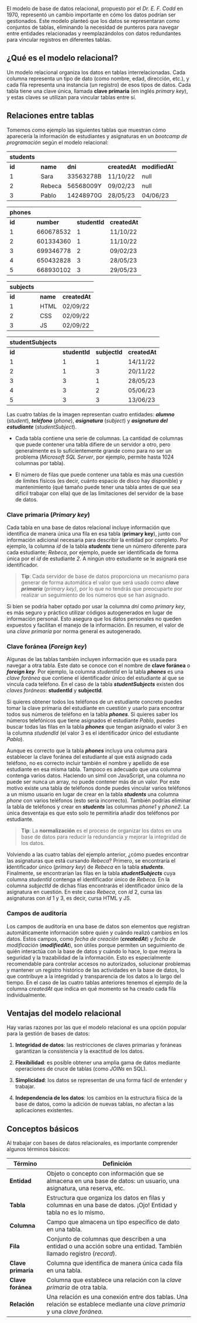 
El modelo de base de datos relacional, propuesto por el _Dr. E. F. Codd_ en 1970, representó un cambio importante en cómo los datos podrían ser gestionados. Este modelo planteó que los datos se representaran como conjuntos de tablas, eliminando la necesidad de punteros para navegar entre entidades relacionadas y reemplazándolos con datos redundantes para vincular registros en diferentes tablas.

## ¿Qué es el modelo relacional?

Un modelo relacional organiza los datos en tablas interrelacionadas. Cada columna representa un tipo de dato (como nombre, edad, dirección, etc.), y cada fila representa una instancia (un registro) de esos tipos de datos. Cada tabla tiene una clave única, llamada **clave primaria** (en inglés _primary key_), y estas claves se utilizan para vincular tablas entre sí.

## Relaciones entre tablas

Tomemos como ejemplo las siguientes tablas que muestran cómo aparecería la información de estudiantes y asignaturas en un _bootcamp de programación_ según el modelo relacional:

| students |          |           |               |                |
| -------- | -------- | --------- | ------------- | -------------- |
| **id**   | **name** | **dni**   | **createdAt** | **modifiedAt** |
| 1        | Sara     | 33563278B | 11/10/22      | null           |
| 2        | Rebeca   | 56568009Y | 09/02/23      | null           |
| 3        | Pablo    | 14248970G | 28/05/23      | 04/06/23       |

| phones |            |               |               |
| ------ | ---------- | ------------- | ------------- |
| **id** | **number** | **studentId** | **createdAt** |
| 1      | 660678532  | 1             | 11/10/22      |
| 2      | 601334360  | 1             | 11/10/22      |
| 3      | 699346778  | 2             | 09/02/23      |
| 4      | 650432828  | 3             | 28/05/23      |
| 5      | 668930102  | 3             | 29/05/23      |

| subjects |          |               |
| -------- | -------- | ------------- |
| **id**   | **name** | **createdAt** |
| 1        | HTML     | 02/09/22      |
| 2        | CSS      | 02/09/22      |
| 3        | JS       | 02/09/22      |

| studentSubjects |               |               |               |
| --------------- | ------------- | ------------- | ------------- |
| **id**          | **studentId** | **subjectId** | **createdAt** |
| 1               | 1             | 1             | 14/11/22      |
| 2               | 1             | 3             | 20/11/22      |
| 3               | 3             | 1             | 28/05/23      |
| 4               | 3             | 2             | 05/06/23      |
| 5               | 3             | 3             | 13/06/23      |

Las cuatro tablas de la imagen representan cuatro entidades: **_alumno_** (_student_), **_teléfono_** (_phone_), **_asignatura_** (_subject_) y **_asignatura del estudiante_** (_studentSubject_).

- Cada tabla contiene una serie de columnas. La cantidad de columnas que puede contener una tabla difiere de un servidor a otro, pero generalmente es lo suficientemente grande como para no ser un problema (_Microsoft SQL Server_, por ejemplo, permite hasta 1024 columnas por tabla).
    
- El número de filas que puede contener una tabla es más una cuestión de límites físicos (es decir, cuánto espacio de disco hay disponible) y mantenimiento (qué tamaño puede tener una tabla antes de que sea difícil trabajar con ella) que de las limitaciones del servidor de la base de datos.

### Clave primaria (_Primary key_)

Cada tabla en una base de datos relacional incluye información que identifica de manera única una fila en esa tabla (**primary key**), junto con información adicional necesaria para describir la entidad por completo. Por ejemplo, la columna _id_ de la tabla **_students_** tiene un número diferente para cada estudiante; _Rebeca_, por ejemplo, puede ser identificada de forma única por el _id_ de estudiante _2_. A ningún otro estudiante se le asignará ese identificador.

> **Tip**: Cada servidor de base de datos proporciona un mecanismo para generar de forma automática el valor que será usado como **_clave primaria_** (_primary key)_, por lo que no tendrás que preocuparte por realizar un seguimiento de los números que se han asignado.

Si bien se podría haber optado por usar la columna _dni_ como _primary key_, es más seguro y práctico utilizar códigos autogenerados en lugar de información personal. Esto asegura que los datos personales no queden expuestos y facilitan el manejo de la información. En resumen, el valor de una _clave primaria_ por norma general es autogenerado.

### Clave foránea (_Foreign key_)

Algunas de las tablas también incluyen información que es usada para navegar a otra tabla. Este dato se conoce con el nombre de **clave foránea** o **_foreign key_**. Por ejemplo, la columna _studentId_ en la tabla **_phones_** es una _clave foránea_ que contiene el identificador único del estudiante al que se vincula cada teléfono. En el caso de la tabla **_studentSubjects_** existen dos _claves foráneas_: **studentId** y **subjectId**.

Si quieres obtener todos los teléfonos de un estudiante concreto puedes tomar la clave primaria del estudiante en cuestión y usarlo para encontrar todos sus números de teléfono en la tabla **_phones_**. Si quieres saber los números telefónicos que tiene asignados el estudiante _Pablo_, puedes buscar todas las filas en la tabla **_phones_** que tengan asignado el valor 3 en la columna _studendId_ (el valor 3 es el identificador único del estudiante _Pablo_).

Aunque es correcto que la tabla **_phones_** incluya una columna para establecer la clave foránea del estudiante al que está asignado cada teléfono, no es correcto incluir también el nombre y apellido de ese estudiante en esa misma tabla. Tampoco es adecuado que una columna contenga varios datos. Haciendo un símil con JavaScript, una columna no puede ser nunca un array, no puede contener más de un valor. Por este motivo existe una tabla de teléfonos donde puedes vincular varios teléfonos a un mismo usuario en lugar de crear en la tabla **_students_** una columna _phone_ con varios teléfonos (esto sería incorrecto). También podrías eliminar la tabla de teléfonos y crear en **_students_** las columnas _phone1_ y _phone2_. La única desventaja es que esto solo te permitiría añadir dos teléfonos por estudiante.

> **Tip**: La **normalización** es el proceso de organizar los datos en una base de datos para reducir la redundancia y mejorar la integridad de los datos.

Volviendo a las cuatro tablas del ejemplo anterior, ¿cómo puedes encontrar las asignaturas que está cursando _Rebeca_? Primero, se encontraría el **i**dentificador único (_primary key_) de _Rebeca_ en la tabla **_students_**. Finalmente, se encontrarían las filas en la tabla **_studentSubjects_** cuya columna _studentId_ contenga el identificador único de _Rebeca_. En la columna _subjectId_ de dichas filas encontrarás el identificador único de la asignatura en cuestión. En este caso _Rebeca_, con _id_ 2, cursa las asignaturas con _id_ 1 y 3, es decir, cursa HTML y JS.

### Campos de auditoría

Los campos de auditoría en una base de datos son elementos que registran automáticamente información sobre quién y cuándo realizó cambios en los datos. Estos campos, como _fecha de creación_ (**_createdAt_**) y _fecha de modificación_ (**_modifiedAt_**), son útiles porque permiten un seguimiento de quién interactúa con la base de datos y cuándo lo hace, lo que mejora la seguridad y la trazabilidad de la información. Esto es especialmente recomendable para controlar accesos no autorizados, solucionar problemas y mantener un registro histórico de las actividades en la base de datos, lo que contribuye a la integridad y transparencia de los datos a lo largo del tiempo. En el caso de las cuatro tablas anteriores tenemos el ejemplo de la columna _createdAt_ que indica en qué momento se ha creado cada fila individualmente.

## Ventajas del modelo relacional

Hay varias razones por las que el modelo relacional es una opción popular para la gestión de bases de datos:

1. **Integridad de datos**: las restricciones de claves primarias y foráneas garantizan la consistencia y la exactitud de los datos.
    
2. **Flexibilidad**: es posible obtener una amplia gama de datos mediante operaciones de cruce de tablas (como _JOINs_ en SQL).
    
3. **Simplicidad**: los datos se representan de una forma fácil de entender y trabajar.
    
4. **Independencia de los datos**: los cambios en la estructura física de la base de datos, como la adición de nuevas tablas, no afectan a las aplicaciones existentes.

## Conceptos básicos

Al trabajar con bases de datos relacionales, es importante comprender algunos términos básicos:

| **Término** | **Definición** |
| ---- | ---- |
| **Entidad** | Objeto o concepto con información que se almacena en una base de datos: un usuario, una asignatura, una reserva, etc. |
| **Tabla** | Estructura que organiza los datos en filas y columnas en una base de datos. ¡Ojo! Entidad y tabla no es lo mismo. |
| **Columna** | Campo que almacena un tipo específico de dato en una tabla. |
| **Fila** | Conjunto de columnas que describen a una entidad o una acción sobre una entidad. También llamado registro (_record_). |
| **Clave primaria** | Columna que identifica de manera única cada fila en una tabla. |
| **Clave foránea** | Columna que establece una relación con la _clave primaria_ de otra tabla. |
| **Relación** | Una relación es una conexión entre dos tablas. Una relación se establece mediante una _clave primaria_ y una _clave foránea_. |


